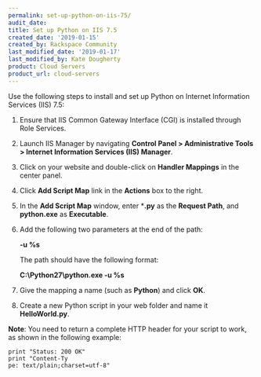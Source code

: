 ```yaml
---
permalink: set-up-python-on-iis-75/
audit_date:
title: Set up Python on IIS 7.5
created_date: '2019-01-15'
created_by: Rackspace Community
last_modified_date: '2019-01-17'
last_modified_by: Kate Dougherty
product: Cloud Servers
product_url: cloud-servers
---
```


Use the following steps to install and set up Python on Internet Information Services (IIS) 7.5:

1. Ensure that IIS Common Gateway Interface (CGI) is installed through Role Services.
2. Launch IIS Manager by navigating **Control Panel > Administrative Tools > Internet Information Services (IIS) Manager**.
3. Click on your website and double-click on **Handler Mappings** in the center panel. 
4. Click **Add Script Map** link in the **Actions** box to the right.
5. In the **Add Script Map** window, enter ***.py** as the **Request Path**, and **python.exe** as **Executable**. 
6. Add the following two parameters at the end of the path:

   **-u %s**
       
   The path should have the following format:
   
   **C:\Python27\python.exe -u %s**

7. Give the mapping a name (such as **Python**) and click **OK**. 
8. Create a new Python script in your web folder and name it **HelloWorld.py**.

**Note**: You need to return a complete HTTP header for your script to work, as shown in the following example:

    print "Status: 200 OK"
    print "Content-Ty
    pe: text/plain;charset=utf-8"
